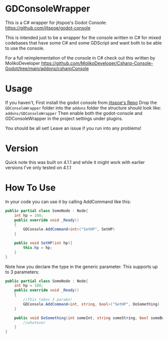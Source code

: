 # GDConsoleWrapper
This is a C# wrapper for jitspoe's Godot Console: 
https://github.com/jitspoe/godot-console

This is intended just to be a wrapper for the console written in C# for mixed codebases that
have some C# and some GDScript and want both to be able to use the console. 

For a full reimplementation of the console in C# check out this written by MolikoDeveloper
https://github.com/MolikoDeveloper/Csharp-Console-Godot/tree/main/addons/csharpConsole

# Usage
If you haven't, First install the godot console from [jitspoe's Repo](https://github.com/jitspoe/godot-console)
Drop the `GDConsoleWrapper` folder into the `addons` folder the structure should look like: `addons/GDConsoleWrapper` 
Then enable both the godot-console and GDConsoleWrapper in the project settings under plugins.

You should be all set! Leave an issue if you run into any problems!

# Version
Quick note this was built on 4.1.1 and while it might work with earlier versions I've only tested on 4.1.1

# How To Use
In your code you can use it by calling AddCommand like this:
```cs
public partial class SomeNode : Node{
    int hp = 100;
    public override void _Ready()
    {
        GDConsole.AddCommand<int>("SetHP", SetHP)
    }

    public void SetHP(int hp){
        this.hp = hp;
    }
}
```
Note how you declare the type in the generic parameter. This supports up to 3 parameters:
```cs
public partial class SomeNode : Node{
    int hp = 100;
    public override void _Ready()
    {
        //this takes 3 params! 
        GDConsole.AddCommand<int, string, bool>("SetHP", DoSomething)
    }

    public void DoSomething(int someInt, string someString, bool someBool){
        //whatever
    }
}
```
